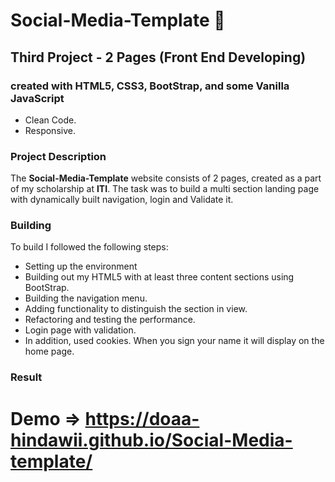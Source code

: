 # Social-Media-Template 🤳

## Third Project - 2 Pages (Front End Developing)

### created with HTML5, CSS3, BootStrap, and some Vanilla JavaScript
- Clean Code.
- Responsive.

### Project Description
The **Social-Media-Template** website consists of 2 pages, created as a part of my scholarship at **ITI**.
The task was to build a multi section landing page with dynamically built navigation, login and Validate it. 

### Building
To build I followed the following steps: 

- Setting up the environment
- Building out my HTML5 with at least three content sections using BootStrap.
- Building the navigation menu.
- Adding functionality to distinguish the section in view.
- Refactoring and testing the performance.
- Login page with validation.
- In addition, used cookies. When you sign your name it will display on the home page.

### Result 


# Demo => https://doaa-hindawii.github.io/Social-Media-template/
